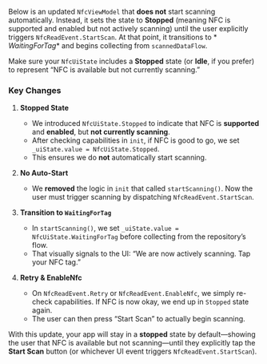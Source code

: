 Below is an updated `NfcViewModel` that **does not** start scanning automatically.
Instead, it sets the state to **Stopped** (meaning NFC is supported and enabled but not actively
scanning)
until the user explicitly triggers `NfcReadEvent.StartScan`. At that point, it transitions to *
*WaitingForTag** and begins collecting from `scannedDataFlow`.

Make sure your `NfcUiState` includes a **Stopped** state (or **Idle**, if you prefer) to represent
“NFC is available but not currently scanning.”

### Key Changes

1. **Stopped State**
    - We introduced `NfcUiState.Stopped` to indicate that NFC is **supported** and **enabled**, but
      **not currently scanning**.
    - After checking capabilities in `init`, if NFC is good to go, we set
      `_uiState.value = NfcUiState.Stopped`.
    - This ensures we do **not** automatically start scanning.

2. **No Auto-Start**
    - We **removed** the logic in `init` that called `startScanning()`. Now the user must trigger
      scanning by dispatching `NfcReadEvent.StartScan`.

3. **Transition to `WaitingForTag`**
    - In `startScanning()`, we set `_uiState.value = NfcUiState.WaitingForTag` before collecting
      from the repository’s flow.
    - That visually signals to the UI: “We are now actively scanning. Tap your NFC tag.”

4. **Retry & EnableNfc**
    - On `NfcReadEvent.Retry` or `NfcReadEvent.EnableNfc`, we simply re-check capabilities. If NFC
      is now okay, we end up in `Stopped` state again.
    - The user can then press “Start Scan” to actually begin scanning.

With this update, your app will stay in a **stopped** state by default—showing the user that NFC is
available but not scanning—until they explicitly tap the **Start Scan** button (or whichever UI
event triggers `NfcReadEvent.StartScan`).